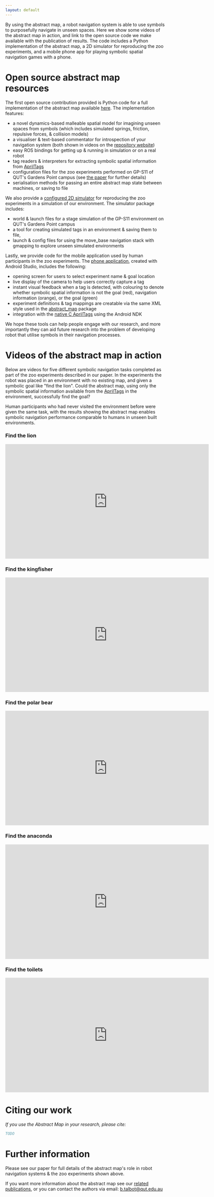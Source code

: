 ```yaml
---
layout: default
---
```


By using the abstract map, a robot navigation system is able to use symbols to purposefully navigate in unseen spaces. Here we show some videos of the abstract map in action, and link to the open source code we make available with the publication of results. The code includes a Python implementation of the abstract map, a 2D simulator for reproducing the zoo experiments, and a mobile phone app for playing symbolic spatial navigation games with a phone. 

# Open source abstract map resources

The first open source contribution provided is Python code for a full implementation of the abstract map available [here](https://github.com/btalb/abstract_map). The implementation features:

- a novel dynamics-based malleable spatial model for imagining unseen spaces from symbols (which includes simulated springs, friction, repulsive forces, & collision models)
- a visualiser & text-based commentator for introspection of your navigation system (both shown in videos on the [repository website](https://btalb.github.io/abstract_map/))
- easy ROS bindings for getting up & running in simulation or on a real robot
- tag readers & interpreters for extracting symbolic spatial information from [AprilTags](http://wiki.ros.org/apriltag_ros) 
- configuration files for the zoo experiments performed on GP-S11 of QUT's Gardens Point campus (see [the paper](https://doi.org/10.1109/TCDS.2020.2993855) for further details)
- serialisation methods for passing an entire abstract map state between machines, or saving to file

We also provide a [configured 2D simulator](https://github.com/btalb/abstract_map_simulator) for reproducing the zoo experiments in a simulation of our environment. The simulator package includes:
- world & launch files for a stage simulation of the GP-S11 environment on QUT's Gardens Point campus
- a tool for creating simulated tags in an environment & saving them to file,
- launch & config files for using the move_base navigation stack with gmapping to explore unseen simulated environments

Lastly, we provide code for the mobile application used by human participants in the zoo experiments. The [phone application](https://github.com/btalb/abstract_map_app), created with Android Studio, includes the following:
- opening screen for users to select experiment name & goal location
- live display of the camera to help users correctly capture a tag
- instant visual feedback when a tag is detected, with colouring to denote whether symbolic spatial information is not the goal (red), navigation information (orange), or the goal (green)
- experiment definitions & tag mappings are creatable via the same XML style used in the [abstract_map](https://github.com/btalb/abstract_map) package
- integration with the [native C AprilTags](https://github.com/AprilRobotics/apriltag) using the Android NDK

We hope these tools can help people engage with our research, and more importantly they can aid future research into the problem of developing robot that utilise symbols in their navigation processes.

# Videos of the abstract map in action

Below are videos for five different symbolic navigation tasks completed as part of the zoo experiments described in our paper. In the experiments the robot was placed in an environment with no existing map, and given a symbolic goal like "find the lion". Could the abstract map, using only the symbolic spatial information available from the [AprilTags](https://april.eecs.umich.edu/software/apriltag.html) in the environment, successfully find the goal?

Human participants who had never visited the environment before were given the same task, with the results showing the abstract map enables symbolic navigation performance comparable to humans in unseen built environments.

### Find the lion

<iframe width="640" height="360" src="https://www.youtube.com/embed/NdhVYIidyUw" frameborder="0" allow="accelerometer; autoplay; encrypted-media; gyroscope; picture-in-picture" allowfullscreen></iframe>

### Find the kingfisher

<iframe width="640" height="360" src="https://www.youtube.com/embed/O3sRISE1juc" frameborder="0" allow="accelerometer; autoplay; encrypted-media; gyroscope; picture-in-picture" allowfullscreen></iframe>

### Find the polar bear

<iframe width="640" height="360" src="https://www.youtube.com/embed/oOVVyGs8TgI" frameborder="0" allow="accelerometer; autoplay; encrypted-media; gyroscope; picture-in-picture" allowfullscreen></iframe>

### Find the anaconda

<iframe width="640" height="360" src="https://www.youtube.com/embed/MIdKRc71V2A" frameborder="0" allow="accelerometer; autoplay; encrypted-media; gyroscope; picture-in-picture" allowfullscreen></iframe>

### Find the toilets

<iframe width="640" height="360" src="https://www.youtube.com/embed/vmssbxaEsyo" frameborder="0" allow="accelerometer; autoplay; encrypted-media; gyroscope; picture-in-picture" allowfullscreen></iframe>

# Citing our work

_If you use the Abstract Map in your research, please cite:_

```bibtex
TODO
```

# Further information

Please see our paper for full details of the abstract map's role in robot navigation systems & the zoo experiments shown above. 

If you want more information about the abstract map see our [related publications](https://scholar.google.com/citations?user=oDCvYTEAAAAJ&hl=en), or you can contact the authors via email: [b.talbot@qut.edu.au](mailto:b.talbot@qut.edu.au)
